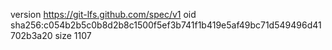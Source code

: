 version https://git-lfs.github.com/spec/v1
oid sha256:c054b2b5c0b8d2b8c1500f5ef3b741f1b419e5af49bc71d549496d41702b3a20
size 1107
